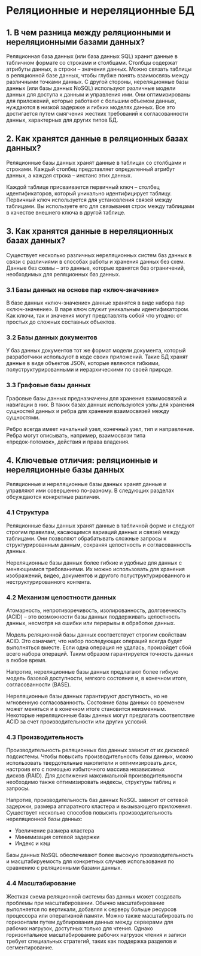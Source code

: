 # Реляционные и нереляционные БД

## **1. В чем разница между реляционными и нереляционными базами данных?**

Реляционная база данных (или база данных SQL) хранит данные в табличном формате со строками и столбцами. Столбцы содержат атрибуты данных, а строки – значения данных. Можно связать таблицы в реляционной базе данных, чтобы глубже понять взаимосвязь между различными точками данных. С другой стороны, нереляционные базы данных (или базы данных NoSQL) используют различные модели данных для доступа к данным и управления ими. Они оптимизированы для приложений, которые работают с большим объемом данных, нуждаются в низкой задержке и гибких моделях данных. Все это достигается путем смягчения жестких требований к согласованности данных, характерных для других типов БД.

## **2. Как хранятся данные в реляционных базах данных?**

Реляционные базы данных хранят данные в таблицах со столбцами и строками. Каждый столбец представляет определенный атрибут данных, а каждая строка – инстанс этих данных.

Каждой таблице присваивается первичный ключ – столбец идентификаторов, который уникально идентифицирует таблицу. Первичный ключ используется для установления связей между таблицами. Вы используете его для связывания строк между таблицами в качестве внешнего ключа в другой таблице.

## **3. Как хранятся данные в нереляционных базах данных?**

Существует несколько различных нереляционных систем баз данных в связи с различиями в способах работы и хранения данных без схем. Данные без схемы – это данные, которые хранятся без ограничений, необходимых для реляционных баз данных.

### **3.1 Базы данных на основе пар «ключ‑значение»**

В базе данных «ключ-значение» данные хранятся в виде набора пар «ключ-значение». В паре ключ служит уникальным идентификатором. Как ключи, так и значения могут представлять собой что угодно: от простых до сложных составных объектов. 

### **3.2 Базы данных документов**

У баз данных документов тот же формат модели документа, который разработчики используют в коде своих приложений. Такие БД хранят данные в виде объектов JSON, которые являются гибкими, полуструктурированными и иерархическими по своей природе.

### **3.3 Графовые базы данных**

Графовые базы данных предназначены для хранения взаимосвязей и навигации в них. В таких базах данных используются узлы для хранения сущностей данных и ребра для хранения взаимосвязей между сущностями.

Ребро всегда имеет начальный узел, конечный узел, тип и направление. Ребра могут описывать, например, взаимосвязи типа «предок‑потомок», действия и права владения.

## **4. Ключевые отличия: реляционные и нереляционные базы данных**

Реляционные и нереляционные базы данных хранят данные и управляют ими совершенно по-разному. В следующих разделах обсуждаются конкретные различия.

### **4.1 Структура**

Реляционные базы данных хранят данные в табличной форме и следуют строгим правилам, касающимся вариаций данных и связей между таблицами. Они позволяют обрабатывать сложные запросы к структурированным данным, сохраняя целостность и согласованность данных.

Нереляционные базы данных более гибкие и удобные для данных с меняющимися требованиями. Их можно использовать для хранения изображений, видео, документов и другого полуструктурированного и неструктурированного контента.

### **4.2 Механизм целостности данных**

Атомарность, непротиворечивость, изолированность, долговечность (ACID) – это возможности базы данных поддерживать целостность данных, несмотря на ошибки или перерывы в обработке данных.

Модель реляционной базы данных соответствует строгим свойствам ACID. Это означает, что набор последующих операций всегда будет выполняться вместе. Если одна операция не удалась, произойдет сбой всего набора операций. Таким образом гарантируется точность данных в любое время.

Напротив, нереляционные базы данных предлагают более гибкую модель базовой доступности, мягкого состояния и, в конечном итоге, согласованности (BASE).

Нереляционные базы данных гарантируют доступность, но не мгновенную согласованность. Состояние базы данных со временем может меняться и в конечном итоге становится неизменным. Некоторые нереляционные базы данных могут предлагать соответствие ACID за счет производительности или других условий.

### **4.3 Производительность**

Производительность реляционных баз данных зависит от их дисковой подсистемы. Чтобы повысить производительность базы данных, можно использовать твердотельные накопители и оптимизировать диск, настроив его с помощью избыточного массива независимых дисков (RAID). Для достижения максимальной производительности необходимо также оптимизировать индексы, структуры таблиц и запросы.

Напротив, производительность баз данных NoSQL зависит от сетевой задержки, размера аппаратного кластера и вызывающего приложения. Существует несколько способов повысить производительность нереляционной базы данных:

- Увеличение размера кластера
- Минимизация сетевой задержки
- Индекс и кэш

Базы данных NoSQL обеспечивают более высокую производительность и масштабируемость для конкретных случаев использования по сравнению с реляционными базами данных.

### **4.4 Масштабирование**

Жесткая схема реляционной системы баз данных может создавать проблемы при масштабировании. Обычно масштабирование выполняется по вертикали, добавляя к серверу больше ресурсов процессора или оперативной памяти. Можно также масштабировать по горизонтали путем дублирования данных между серверами для рабочих нагрузок, доступных только для чтения. Однако горизонтальное масштабирование рабочих нагрузок чтения и записи требует специальных стратегий, таких как поддержка разделов и сегментирование.